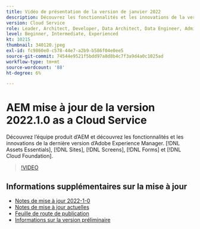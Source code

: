 ```yaml
---
title: Vidéo de présentation de la version de janvier 2022
description: Découvrez les fonctionnalités et les innovations de la version 2022-1-0 d’Adobe Experience Manager [!DNL Assets Essentials], [!DNL Sites], [!DNL Screens], [!DNL Forms] et [!DNL Cloud Foundation].
version: Cloud Service
role: Leader, Architect, Developer, Data Architect, Data Engineer, Admin, User
level: Beginner, Intermediate, Experienced
kt: 10215
thumbnail: 340120.jpeg
exl-id: fc9860e0-c578-44e7-a2b9-b586f04e0ee5
source-git-commit: 74544e9521f5bdd97a8d8b4c7f3a9d4a0c1025ad
workflow-type: tm+mt
source-wordcount: '88'
ht-degree: 6%

---
```


# AEM mise à jour de la version 2022.1.0 as a Cloud Service

Découvrez l’équipe produit d’AEM et découvrez les fonctionnalités et les innovations de la dernière version d’Adobe Experience Manager. [!DNL Assets Essentials], [!DNL Sites], [!DNL Screens], [!DNL Forms] et [!DNL Cloud Foundation].

>[!VIDEO](https://video.tv.adobe.com/v/340120/?quality=12&learn=on)

## Informations supplémentaires sur la mise à jour

* [Notes de mise à jour 2022-1-0](https://experienceleague.adobe.com/docs/experience-manager-cloud-service/content/release-notes/release-notes/2022/release-notes-2022-1-0.html)
* [Notes de mise à jour actuelles](https://experienceleague.adobe.com/docs/experience-manager-cloud-service/content/release-notes/home.html)
* [Feuille de route de publication](https://experienceleague.adobe.com/docs/experience-manager-release-information/aem-release-updates/update-releases-roadmap.html?lang=fr)
* [Informations sur la version préliminaire](https://experienceleague.adobe.com/docs/experience-manager-cloud-service/content/release-notes/prerelease.html)
